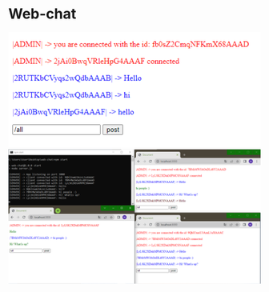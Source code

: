 <h1>Web-chat</h1>
<div>
  <img src="./images/web-chat00.png"/>
  <img src="./images/web-chat01.png"/>
</div>
